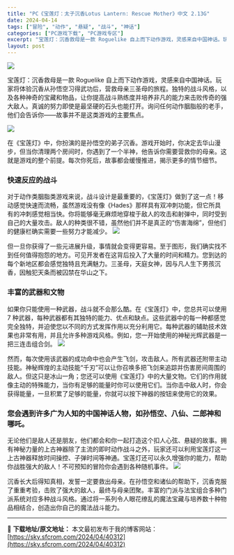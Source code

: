 ```yaml
---
title: "PC《宝莲灯：太子沉香Lotus Lantern: Rescue Mother》中文 2.13G"
date: 2024-04-14
tags: ["冒险", "动作", "悬疑", "战斗", "神话"]
categories: ["PC游戏下载", "PC游戏专区"]
excerpt: "宝莲灯：沉香救母是一款 Roguelike 自上而下动作游戏，灵感来自中国神话。玩家将体验沉香从孙悟空习得武功后，营救母亲三圣母的旅程。独特的战斗风格，以及各种神奇的宝藏和物品，让你提高战斗熟练度并培养非凡的能力来击败传奇的强大敌人。真诚的努力即使是最坚硬的石头也能打开。询问任何动作胭脂般的老手，他&hellip;"
layout: post
---
```


<img class="aligncenter" src="https://sky.sfcrom.com/wp-content/uploads/2024/04/3946c-9390f2b1bdde50759f12f66da879d28c52580347.jpg" />

宝莲灯：沉香救母是一款 Roguelike 自上而下动作游戏，灵感来自中国神话。玩家将体验沉香从孙悟空习得武功后，营救母亲三圣母的旅程。独特的战斗风格，以及各种神奇的宝藏和物品，让你提高战斗熟练度并培养非凡的能力来击败传奇的强大敌人。真诚的努力即使是最坚硬的石头也能打开。询问任何动作胭脂般的老手，他们会告诉你——故事并不是这类游戏的主要焦点。

<img src="https://sky.sfcrom.com/wp-content/uploads/2024/04/20240414185901-e9907.jpeg" />

在《宝莲灯》中，你扮演的是孙悟空的弟子沉香。游戏开始时，你决定去华山漫步，但当你清理两个房间时，你遇到了一个半神，他告诉你需要营救你的母亲。这就是游戏的整个前提。每次你死后，故事都会缓慢推进，揭示更多的情节细节。
<h3>快速反应的战斗</h3>
对于动作类胭脂类游戏来说，战斗设计是最重要的，《宝莲灯》做到了这一点！移动感觉快速而流畅，虽然游戏没有像《Hades》那样具有双冲刺功能，但它所具有的冲刺感觉相当快。你将能够毫无麻烦地穿梭于敌人的攻击和射弹中，同时受到自己的大量攻击。敌人的种类很不错，虽然他们并不是真正的“伤害海绵”，但他们的健康栏确实需要一些努力才能减少。

<img src="https://sky.sfcrom.com/wp-content/uploads/2024/04/20240414185905-e1d05.jpeg" />

但一旦你获得了一些元进展升级，事情就会变得更容易。至于图形，我们确实找不到任何值得抱怨的地方。可见开发者在这背后投入了大量的时间和精力。您到达的每个新地区都会感觉独特且充满魅力。三圣母，天庭女神，因与凡人生下男孩沉香，因触犯天条而被囚禁在华山之下。
<h3>丰富的武器和文物</h3>
如果你只能使用一种武器，战斗就不会那么酷。在《宝莲灯》中，您总共可以使用 7 种武器，每种武器都有其独特的能力、优点和缺点。这些武器中的每一种都感觉完全独特，并迫使您以不同的方式发挥作用以充分利用它。每种武器的辅助技术效果也非常有用，并且允许多种游戏风格。例如，您一开始使用的神秘光辉武器是一把三连击组合剑。

<img src="https://sky.sfcrom.com/wp-content/uploads/2024/04/20240414185906-789e3.jpeg" />

然而，每次使用该武器的成功命中也会产生飞剑，攻击敌人。所有武器还附带主动技能。神秘辉煌的主动技能“千刃”可以让你召唤多把飞剑来追踪并伤害房间周围的敌人。但这只是冰山一角；您还可以使用《宝莲灯》中的大量文物。它们的作用就像主动的特殊能力，当你有足够的能量时你可以使用它们。当你击中敌人时，你会获得能量，一旦积累了足够的能量，你就可以按下神器的按钮来使用它的效果。
<h3>您会遇到许多广为人知的中国神话人物，如孙悟空、八仙、二郎神和哪吒。</h3>
无论他们是敌人还是朋友，他们都会和你一起打造这个扣人心弦、悬疑的故事。拥有神秘力量的上古神器除了主流的即时动作战斗之外，玩家还可以利用宝莲灯这一上古神器释放时间操控、子弹时间等神通。宝莲灯还可以永久增强你的能力，帮助你战胜强大的敌人！不可预知的冒险你会遇到各种随机事件。

<img src="https://sky.sfcrom.com/wp-content/uploads/2024/04/20240414185907-3819f.jpeg" />

沉香长大后得知真相，发誓一定要救出母亲。在孙悟空和诸仙的帮助下，沉香克服了重重考验，击败了强大的敌人，最终与母亲团聚。丰富的门派与法宝组合多种门派系统对应多种战斗风格。通过将一系列令人眼花缭乱的魔法宝藏与培养数十种物品相结合，创造出你自己的魔法战斗能力。

---
📖 **下载地址/原文地址：** 本文最初发布于我的博客网站：[https://sky.sfcrom.com/2024/04/40312](https://sky.sfcrom.com/2024/04/40312)
